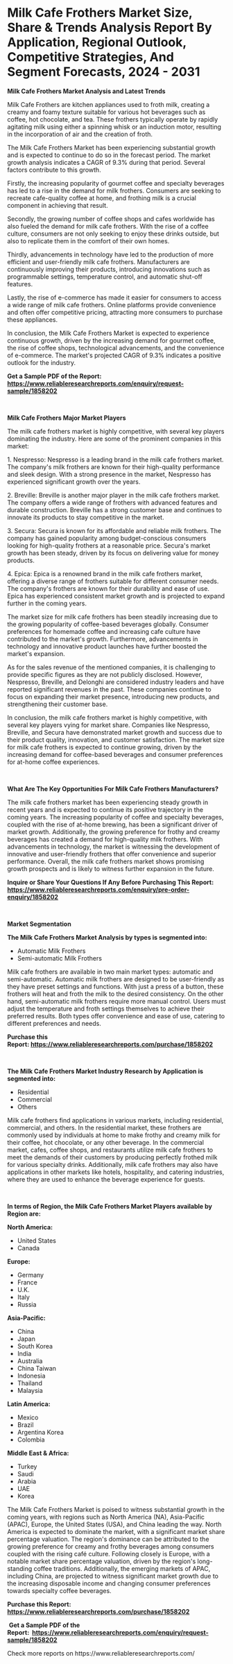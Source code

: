 <p><h1>Milk Cafe Frothers Market Size, Share & Trends Analysis Report By Application, Regional Outlook, Competitive Strategies, And Segment Forecasts, 2024 - 2031</h1></p><p><strong>Milk Cafe Frothers Market Analysis and Latest Trends</strong></p>
<p><p>Milk Cafe Frothers are kitchen appliances used to froth milk, creating a creamy and foamy texture suitable for various hot beverages such as coffee, hot chocolate, and tea. These frothers typically operate by rapidly agitating milk using either a spinning whisk or an induction motor, resulting in the incorporation of air and the creation of froth.</p><p>The Milk Cafe Frothers Market has been experiencing substantial growth and is expected to continue to do so in the forecast period. The market growth analysis indicates a CAGR of 9.3% during that period. Several factors contribute to this growth.</p><p>Firstly, the increasing popularity of gourmet coffee and specialty beverages has led to a rise in the demand for milk frothers. Consumers are seeking to recreate cafe-quality coffee at home, and frothing milk is a crucial component in achieving that result.</p><p>Secondly, the growing number of coffee shops and cafes worldwide has also fueled the demand for milk cafe frothers. With the rise of a coffee culture, consumers are not only seeking to enjoy these drinks outside, but also to replicate them in the comfort of their own homes.</p><p>Thirdly, advancements in technology have led to the production of more efficient and user-friendly milk cafe frothers. Manufacturers are continuously improving their products, introducing innovations such as programmable settings, temperature control, and automatic shut-off features.</p><p>Lastly, the rise of e-commerce has made it easier for consumers to access a wide range of milk cafe frothers. Online platforms provide convenience and often offer competitive pricing, attracting more consumers to purchase these appliances.</p><p>In conclusion, the Milk Cafe Frothers Market is expected to experience continuous growth, driven by the increasing demand for gourmet coffee, the rise of coffee shops, technological advancements, and the convenience of e-commerce. The market's projected CAGR of 9.3% indicates a positive outlook for the industry.</p></p>
<p><strong>Get a Sample PDF of the Report:&nbsp; <a href="https://www.reliableresearchreports.com/enquiry/request-sample/1858202">https://www.reliableresearchreports.com/enquiry/request-sample/1858202</a></strong></p>
<p>&nbsp;</p>
<p><strong>Milk Cafe Frothers Major Market Players</strong></p>
<p><p>The milk cafe frothers market is highly competitive, with several key players dominating the industry. Here are some of the prominent companies in this market:</p><p>1. Nespresso: Nespresso is a leading brand in the milk cafe frothers market. The company's milk frothers are known for their high-quality performance and sleek design. With a strong presence in the market, Nespresso has experienced significant growth over the years.</p><p>2. Breville: Breville is another major player in the milk cafe frothers market. The company offers a wide range of frothers with advanced features and durable construction. Breville has a strong customer base and continues to innovate its products to stay competitive in the market.</p><p>3. Secura: Secura is known for its affordable and reliable milk frothers. The company has gained popularity among budget-conscious consumers looking for high-quality frothers at a reasonable price. Secura's market growth has been steady, driven by its focus on delivering value for money products.</p><p>4. Epica: Epica is a renowned brand in the milk cafe frothers market, offering a diverse range of frothers suitable for different consumer needs. The company's frothers are known for their durability and ease of use. Epica has experienced consistent market growth and is projected to expand further in the coming years.</p><p>The market size for milk cafe frothers has been steadily increasing due to the growing popularity of coffee-based beverages globally. Consumer preferences for homemade coffee and increasing cafe culture have contributed to the market's growth. Furthermore, advancements in technology and innovative product launches have further boosted the market's expansion.</p><p>As for the sales revenue of the mentioned companies, it is challenging to provide specific figures as they are not publicly disclosed. However, Nespresso, Breville, and Delonghi are considered industry leaders and have reported significant revenues in the past. These companies continue to focus on expanding their market presence, introducing new products, and strengthening their customer base.</p><p>In conclusion, the milk cafe frothers market is highly competitive, with several key players vying for market share. Companies like Nespresso, Breville, and Secura have demonstrated market growth and success due to their product quality, innovation, and customer satisfaction. The market size for milk cafe frothers is expected to continue growing, driven by the increasing demand for coffee-based beverages and consumer preferences for at-home coffee experiences.</p></p>
<p>&nbsp;</p>
<p><strong>What Are The Key Opportunities For Milk Cafe Frothers Manufacturers?</strong></p>
<p><p>The milk cafe frothers market has been experiencing steady growth in recent years and is expected to continue its positive trajectory in the coming years. The increasing popularity of coffee and specialty beverages, coupled with the rise of at-home brewing, has been a significant driver of market growth. Additionally, the growing preference for frothy and creamy beverages has created a demand for high-quality milk frothers. With advancements in technology, the market is witnessing the development of innovative and user-friendly frothers that offer convenience and superior performance. Overall, the milk cafe frothers market shows promising growth prospects and is likely to witness further expansion in the future.</p></p>
<p><strong>Inquire or Share Your Questions If Any Before Purchasing This Report: <a href="https://www.reliableresearchreports.com/enquiry/pre-order-enquiry/1858202">https://www.reliableresearchreports.com/enquiry/pre-order-enquiry/1858202</a></strong></p>
<p>&nbsp;</p>
<p><strong>Market Segmentation</strong></p>
<p><strong>The Milk Cafe Frothers Market Analysis by types is segmented into:</strong></p>
<p><ul><li>Automatic Milk Frothers</li><li>Semi-automatic Milk Frothers</li></ul></p>
<p><p>Milk cafe frothers are available in two main market types: automatic and semi-automatic. Automatic milk frothers are designed to be user-friendly as they have preset settings and functions. With just a press of a button, these frothers will heat and froth the milk to the desired consistency. On the other hand, semi-automatic milk frothers require more manual control. Users must adjust the temperature and froth settings themselves to achieve their preferred results. Both types offer convenience and ease of use, catering to different preferences and needs.</p></p>
<p><strong>Purchase this Report:&nbsp;<a href="https://www.reliableresearchreports.com/purchase/1858202">https://www.reliableresearchreports.com/purchase/1858202</a></strong></p>
<p>&nbsp;</p>
<p><strong>The Milk Cafe Frothers Market Industry Research by Application is segmented into:</strong></p>
<p><ul><li>Residential</li><li>Commercial</li><li>Others</li></ul></p>
<p><p>Milk cafe frothers find applications in various markets, including residential, commercial, and others. In the residential market, these frothers are commonly used by individuals at home to make frothy and creamy milk for their coffee, hot chocolate, or any other beverage. In the commercial market, cafes, coffee shops, and restaurants utilize milk cafe frothers to meet the demands of their customers by producing perfectly frothed milk for various specialty drinks. Additionally, milk cafe frothers may also have applications in other markets like hotels, hospitality, and catering industries, where they are used to enhance the beverage experience for guests.</p></p>
<p>&nbsp;</p>
<p><strong>In terms of Region, the Milk Cafe Frothers Market Players available by Region are:</strong></p>
<p>
    <p> <strong> North America: </strong>
        <ul>
            <li>United States</li>
            <li>Canada</li>
        </ul>
        </p> 
    <p> <strong> Europe: </strong>
        <ul>
            <li>Germany</li>
            <li>France</li>
            <li>U.K.</li>
            <li>Italy</li>
            <li>Russia</li>
        </ul>
        </p> 
    <p> <strong> Asia-Pacific: </strong>
        <ul>
            <li>China</li>
            <li>Japan</li>
            <li>South Korea</li>
            <li>India</li>
            <li>Australia</li>
            <li>China Taiwan</li>
            <li>Indonesia</li>
            <li>Thailand</li>
            <li>Malaysia</li>
        </ul>
        </p> 
    <p> <strong> Latin America: </strong>
        <ul>
            <li>Mexico</li>
            <li>Brazil</li>
            <li>Argentina Korea</li>
            <li>Colombia</li>
        </ul>
        </p> 
    <p> <strong> Middle East & Africa: </strong>
        <ul>
            <li>Turkey</li>
            <li>Saudi</li>
            <li>Arabia</li>
            <li>UAE</li>
            <li>Korea</li>
        </ul>
    </p>
    </p>
<p><p>The Milk Cafe Frothers Market is poised to witness substantial growth in the coming years, with regions such as North America (NA), Asia-Pacific (APAC), Europe, the United States (USA), and China leading the way. North America is expected to dominate the market, with a significant market share percentage valuation. The region's dominance can be attributed to the growing preference for creamy and frothy beverages among consumers coupled with the rising café culture. Following closely is Europe, with a notable market share percentage valuation, driven by the region's long-standing coffee traditions. Additionally, the emerging markets of APAC, including China, are projected to witness significant market growth due to the increasing disposable income and changing consumer preferences towards specialty coffee beverages.</p></p>
<p><strong>Purchase this Report: <a href="https://www.reliableresearchreports.com/purchase/1858202">https://www.reliableresearchreports.com/purchase/1858202</a></strong></p>
<p>&nbsp;<strong>Get a Sample PDF of the Report:&nbsp;&nbsp;<a href="https://www.reliableresearchreports.com/enquiry/request-sample/1858202">https://www.reliableresearchreports.com/enquiry/request-sample/1858202</a></strong></p>
<p><strong></strong></p>
<p>Check more reports on https://www.reliableresearchreports.com/</p>